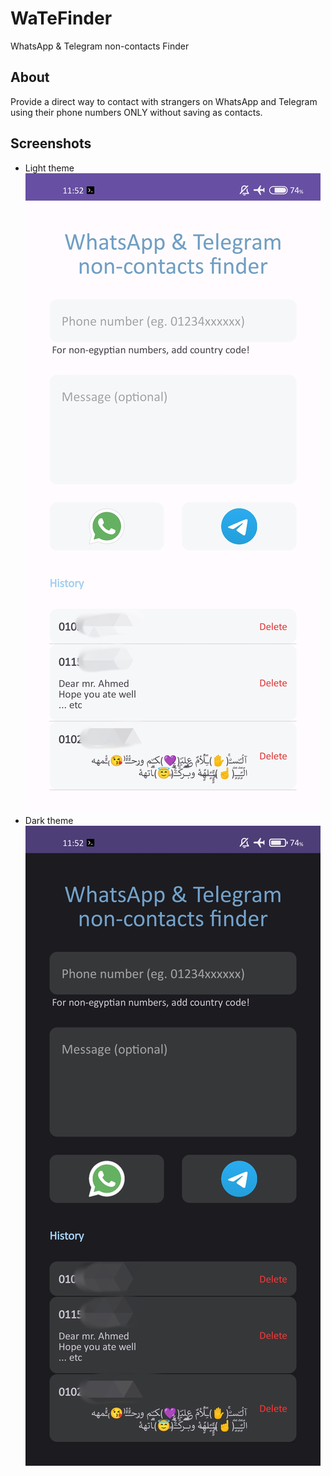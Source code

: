 # WaTeFinder

WhatsApp & Telegram non-contacts Finder


## About 

Provide a direct way to contact with strangers on WhatsApp and Telegram using their phone numbers ONLY without saving as contacts.


## Screenshots

- Light theme
  ![Light theme](screenshots/light.jpg)
- Dark theme
  ![Dark theme](screenshots/dark.jpg)
